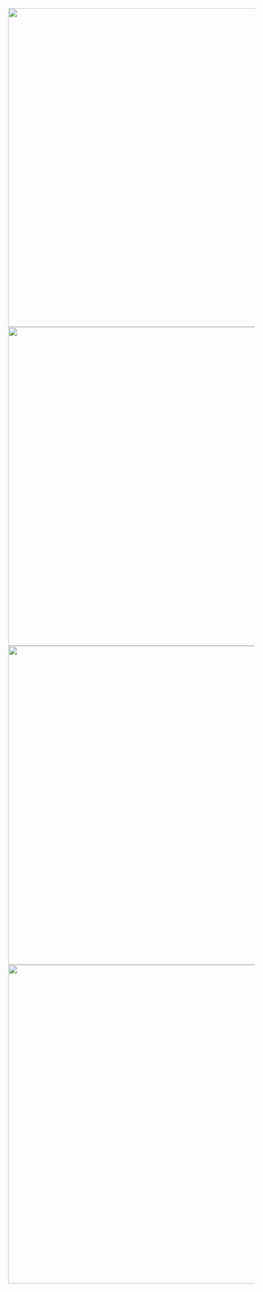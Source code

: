 <img src="https://user-images.githubusercontent.com/121219334/235587960-c6d3c7e7-8a41-49ca-b72c-d4ba88c74375.jpg" height="650px" >
<img src="https://user-images.githubusercontent.com/121219334/235587968-b8fadc34-cf8a-4c46-a77d-693fb54678c7.jpg" height="650px" >
<img src="https://user-images.githubusercontent.com/121219334/235587972-dc33fc8b-bd1e-452a-832e-e1426eeaf1b5.jpg" height="650px" >
<img src="" height="650px" >
